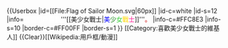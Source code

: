 {{Userbox
  |id=[[File:Flag of Sailor Moon.svg|60px]]
  |id-c=white
  |id-s=12
  |info=<span style="color:#FFF;">這個用戶喜歡</span>'''[[美少女戰士|<span style="color:#0000FF;">美</span><span style="color:#228b22;">少</span><span style="color:#32cd32;">女</span><span style="color:#ffd700;">戰</span><span style="color:#ff1493;">士</span>]]'''<span style="color:#CC0000;">。</span>
  |info-c=#FFC8E3
  |info-s=10
  |border-c=#FF00FF
  |border-s=1
}}
<includeonly> [[Category:喜歡美少女戰士的維基人]]</includeonly>
<noinclude>{{Clear}}[[Wikipedia:用戶框/動漫]]</noinclude>